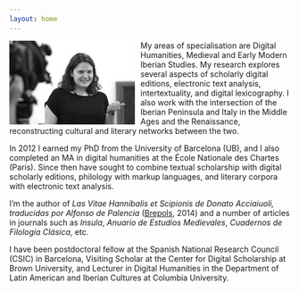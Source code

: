 ```yaml
---
layout: home
---
```

 
<img src="public/img/photo.jpg" style="float: left; margin: 0 10px 0 0;"/> 
My areas of specialisation are Digital Humanities, Medieval and Early Modern Iberian Studies. My research explores several aspects of scholarly digital editions, electronic text analysis, intertextuality, and digital lexicography. I also work with the intersection of the Iberian Peninsula and Italy in the Middle Ages and the Renaissance, reconstructing cultural and literary networks between the two.

In 2012 I earned my PhD from the University of Barcelona (UB), and I also completed an MA in digital humanities at the École Nationale des Chartes (Paris). Since then have sought to combine textual scholarship with digital scholarly editions, philology with markup languages, and literary corpora with electronic text analysis.

 I’m the author of *Las Vitae Hannibalis et Scipionis de Donato Acciaiuoli, traducidas por Alfonso de Palencia* ([Brepols](http://www.brepols.net/Pages/ShowProduct.aspx?prod_id=IS-9782503556062-1), 2014) and a number of articles in journals such as *Insula*, *Anuario de Estudios Medievales*, *Cuadernos de Filología Clásica*, etc. 

I have been postdoctoral fellow at the Spanish National Research Council (CSIC) in Barcelona, Visiting Scholar at the Center for Digital Scholarship at Brown University, and Lecturer in Digital Humanities in the Department of Latin American and Iberian Cultures at Columbia University.
